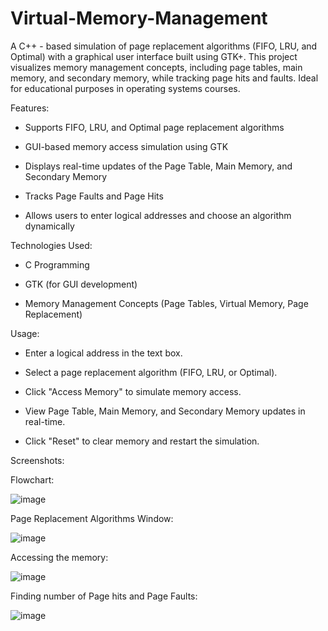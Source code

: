 # Virtual-Memory-Management
  
  A C++ - based simulation of page replacement algorithms (FIFO, LRU, and Optimal) with a graphical user interface built using GTK+. This project visualizes memory management concepts, including page tables, main memory, and secondary memory, while tracking page hits and faults. Ideal for educational purposes in operating systems courses.

Features:

  - Supports FIFO, LRU, and Optimal page replacement algorithms
  
  - GUI-based memory access simulation using GTK
  
  - Displays real-time updates of the Page Table, Main Memory, and Secondary Memory
  
  - Tracks Page Faults and Page Hits
  
  - Allows users to enter logical addresses and choose an algorithm dynamically

Technologies Used:

  - C Programming
  
  - GTK (for GUI development)
  
  - Memory Management Concepts (Page Tables, Virtual Memory, Page Replacement)

Usage:

  - Enter a logical address in the text box.
  
  - Select a page replacement algorithm (FIFO, LRU, or Optimal).
  
  - Click "Access Memory" to simulate memory access.
  
  - View Page Table, Main Memory, and Secondary Memory updates in real-time.
  
  - Click "Reset" to clear memory and restart the simulation.

Screenshots:
  
  Flowchart:
  
  ![image](https://github.com/user-attachments/assets/9285337a-0144-410a-a847-fc932d2957ee)
  
  Page Replacement Algorithms Window:
  
  ![image](https://github.com/user-attachments/assets/bd241bb5-bbbe-46c8-b971-254f72b91be2)
  
  Accessing the memory:
  
  ![image](https://github.com/user-attachments/assets/ad3d9f1a-d189-4c31-953b-685dd418672f)
  
  Finding number of Page hits and Page Faults:
  
  ![image](https://github.com/user-attachments/assets/cd16c9e9-1bb2-41e5-8cee-dc32f934f41b)
